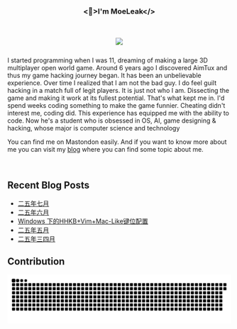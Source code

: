 ### <div align="center"> <👀>I'm MoeLeak</>

<h1 align="center">
    <img src="https://readme-typing-svg.herokuapp.com/?font=Righteous&size=35&center=true&vCenter=true&width=500&height=70&duration=4000&lines=Hi+There!+👋;+I'm+MoeLeak;" />
</h1>

I started programming when I was 11, dreaming of making a large 3D multiplayer open world game. Around 6 years ago I discovered AimTux and thus my game hacking journey began. It has been an unbelievable experience. Over time I realized that I am not the bad guy. I do feel guilt hacking in a match full of legit players. It is just not who I am. Dissecting the game and making it work at its fullest potential. That's what kept me in. I'd spend weeks coding something to make the game funnier. Cheating didn't interest me, coding did. This experience has equipped me with the ability to code. Now he's a student who is obsessed in OS, AI, game designing & hacking, whose major is computer science and technology<br>

You can find me on Mastondon easily. And if you want to know more about me you can visit my [blog](https://leak.moe) where you can find some topic about me.
</div>
<br/>

## Recent Blog Posts

<!-- BLOG-POST-LIST:START -->
- [二五年七月](https://leak.moe/2025/07/07/%E4%BA%8C%E4%BA%94%E5%B9%B4%E4%B8%83%E6%9C%88/)
- [二五年六月](https://leak.moe/2025/06/14/%E4%BA%8C%E4%BA%94%E5%B9%B4%E5%85%AD%E6%9C%88/)
- [Windows 下的HHKB+Vim+Mac-Like键位配置](https://leak.moe/2025/06/03/Windows-%E4%B8%8B%E7%9A%84HHKB-Vim-Mac-Like%E9%94%AE%E4%BD%8D%E9%85%8D%E7%BD%AE/)
- [二五年五月](https://leak.moe/2025/05/02/%E4%BA%8C%E4%BA%94%E5%B9%B4%E4%BA%94%E6%9C%88/)
- [二五年三四月](https://leak.moe/2025/04/13/%E4%BA%8C%E4%BA%94%E5%B9%B4%E4%B8%89%E5%9B%9B%E6%9C%88/)
<!-- BLOG-POST-LIST:END -->


## Contribution
![](https://raw.githubusercontent.com/MoeLeak/moeleak/output/github-contribution-grid-snake.svg)

